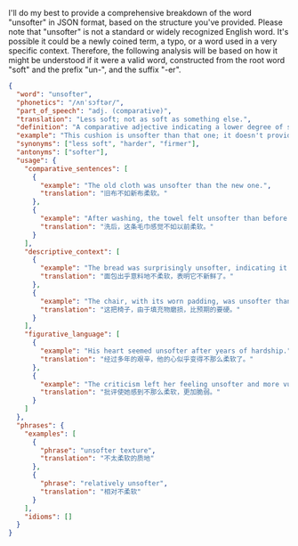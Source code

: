 I'll do my best to provide a comprehensive breakdown of the word "unsofter" in JSON format, based on the structure you've provided. Please note that "unsofter" is not a standard or widely recognized English word. It's possible it could be a newly coined term, a typo, or a word used in a very specific context. Therefore, the following analysis will be based on how it might be understood if it were a valid word, constructed from the root word "soft" and the prefix "un-", and the suffix "-er".

```json
{
  "word": "unsofter",
  "phonetics": "/ʌnˈsɔftər/",
  "part_of_speech": "adj. (comparative)",
  "translation": "Less soft; not as soft as something else.",
  "definition": "A comparative adjective indicating a lower degree of softness compared to another object or state. Implies a reduction or absence of softness relative to something else.",
  "example": "This cushion is unsofter than that one; it doesn't provide as much comfort.",
  "synonyms": ["less soft", "harder", "firmer"],
  "antonyms": ["softer"],
  "usage": {
    "comparative_sentences": [
      {
        "example": "The old cloth was unsofter than the new one.",
        "translation": "旧布不如新布柔软。"
      },
      {
        "example": "After washing, the towel felt unsofter than before.",
        "translation": "洗后，这条毛巾感觉不如以前柔软。"
      }
    ],
    "descriptive_context": [
      {
        "example": "The bread was surprisingly unsofter, indicating it was stale.",
        "translation": "面包出乎意料地不柔软，表明它不新鲜了。"
      },
      {
        "example": "The chair, with its worn padding, was unsofter than expected.",
        "translation": "这把椅子，由于填充物磨损，比预期的要硬。"
      }
    ],
    "figurative_language": [
      {
        "example": "His heart seemed unsofter after years of hardship.",
        "translation": "经过多年的艰辛，他的心似乎变得不那么柔软了。"
      },
      {
        "example": "The criticism left her feeling unsofter and more vulnerable.",
        "translation": "批评使她感到不那么柔软，更加脆弱。"
      }
    ]
  },
  "phrases": {
    "examples": [
      {
        "phrase": "unsofter texture",
        "translation": "不太柔软的质地"
      },
      {
        "phrase": "relatively unsofter",
        "translation": "相对不柔软"
      }
    ],
    "idioms": []
  }
}
``` 